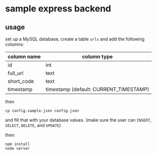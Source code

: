 # sample express backend

## usage

set up a MySQL database, create a table `urls` and add the following columns:

column name | column type
------------|------------
id          | int
full_url    | text
short_code  | text
timestamp   | timestamp (default: CURRENT_TIMESTAMP)

then

```
cp config.sample.json config.json
```

and fill that with your database values. (make sure the user can `INSERT`, `SELECT`, `DELETE`, and `UPDATE`)

then

```
npm install
node server
```
